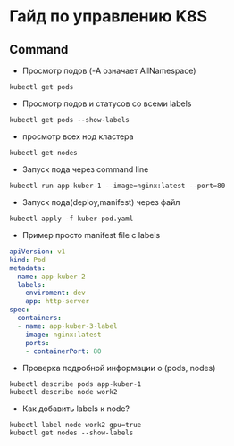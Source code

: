 # Гайд по управлению K8S

## Command 
- Просмотр подов (-A означает AllNamespace)
```
kubectl get pods
```
- Просмотр подов и статусов со всеми labels
```
kubectl get pods --show-labels
```
- просмотр всех нод кластера
```
kubectl get nodes
```
- Запуск пода через command line
```
kubectl run app-kuber-1 --image=nginx:latest --port=80
```
- Запуск пода(deploy,manifest) через файл
```
kubectl apply -f kuber-pod.yaml
```
- Пример просто manifest file c labels
```yaml
apiVersion: v1
kind: Pod
metadata:
  name: app-kuber-2
  labels:
    enviroment: dev
    app: http-server
spec:
  containers:
  - name: app-kuber-3-label
    image: nginx:latest
    ports:
    - containerPort: 80
```
- Проверка подробной информации о (pods, nodes)
```
kubectl describe pods app-kuber-1
kubectl describe node work2
```
- Как добавить labels к node?
```
kubectl label node work2 gpu=true
kubectl get nodes --show-labels
```